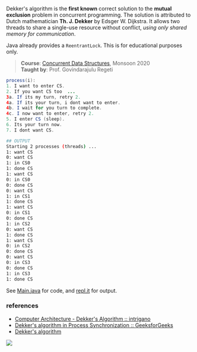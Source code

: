 Dekker's algorithm is the **first known** correct solution
to the **mutual exclusion** problem in concurrent
programming. The solution is attributed to Dutch
mathematician **Th. J. Dekker** by Edsger W. Dijkstra.
It allows two threads to share a single-use resource
without conflict, *using only shared memory for*
*communication*.

Java already provides a `ReentrantLock`. This is for
educational purposes only.

> **Course**: [Concurrent Data Structures], Monsoon 2020\
> **Taught by**: Prof. Govindarajulu Regeti

[Concurrent Data Structures]: https://github.com/iiithf/concurrent-data-structures

```java
process(i):
1. I want to enter CS.
2. If you want CS too  ...
3a. If its my turn, retry 2.
4a. If its your turn, i dont want to enter.
4b. I wait for you turn to complete.
4c. I now want to enter, retry 2.
5. I enter CS (sleep).
6. Its your turn now.
7. I dont want CS.
```

```bash
## OUTPUT
Starting 2 processes (threads) ...
1: want CS
0: want CS
1: in CS0
1: done CS
1: want CS
0: in CS0
0: done CS
0: want CS
1: in CS1
1: done CS
1: want CS
0: in CS1
0: done CS
1: in CS2
0: want CS
1: done CS
1: want CS
0: in CS2
0: done CS
0: want CS
0: in CS3
0: done CS
1: in CS3
1: done CS
```

See [Main.java] for code, and [repl.it] for output.

[Main.java]: https://repl.it/@wolfram77/dekker-algorithm#Main.java
[repl.it]: https://dekker-algorithm.wolfram77.repl.run


### references

- [Computer Architecture - Dekker's Algorithm :: 
intrigano](https://www.youtube.com/watch?v=dPa9414uyYE)
- [Dekker's algorithm in Process Synchronization :: GeeksforGeeks](https://www.geeksforgeeks.org/dekkers-algorithm-in-process-synchronization/)
- [Dekker's algorithm](https://en.wikipedia.org/wiki/Dekker%27s_algorithm)

![](https://ga-beacon.deno.dev/G-G1E8HNDZYY:v51jklKGTLmC3LAZ4rJbIQ/github.com/javaf/dekker-algorithm)
